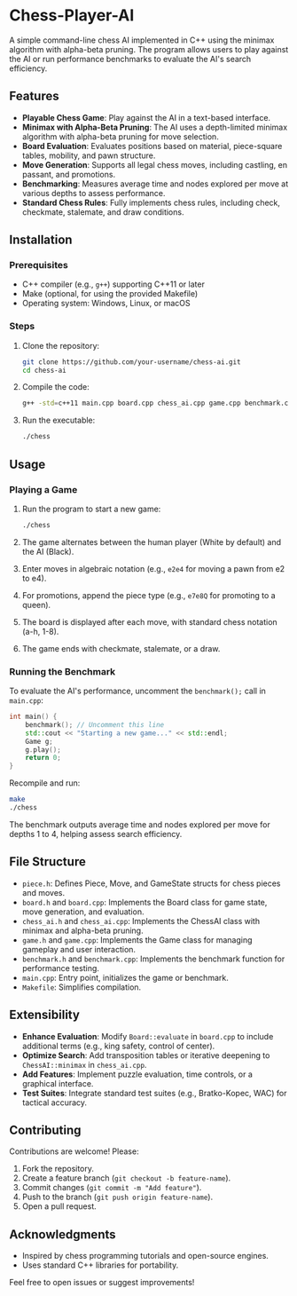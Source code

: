 # Chess-Player-AI

A simple command-line chess AI implemented in C++ using the minimax algorithm with alpha-beta pruning. The program allows users to play against the AI or run performance benchmarks to evaluate the AI's search efficiency.

## Features

- **Playable Chess Game**: Play against the AI in a text-based interface.
- **Minimax with Alpha-Beta Pruning**: The AI uses a depth-limited minimax algorithm with alpha-beta pruning for move selection.
- **Board Evaluation**: Evaluates positions based on material, piece-square tables, mobility, and pawn structure.
- **Move Generation**: Supports all legal chess moves, including castling, en passant, and promotions.
- **Benchmarking**: Measures average time and nodes explored per move at various depths to assess performance.
- **Standard Chess Rules**: Fully implements chess rules, including check, checkmate, stalemate, and draw conditions.

## Installation

### Prerequisites

- C++ compiler (e.g., `g++`) supporting C++11 or later
- Make (optional, for using the provided Makefile)
- Operating system: Windows, Linux, or macOS

### Steps

1. Clone the repository:
   ```bash
   git clone https://github.com/your-username/chess-ai.git
   cd chess-ai
   ```

2. Compile the code:
   ```bash
   g++ -std=c++11 main.cpp board.cpp chess_ai.cpp game.cpp benchmark.cpp -o chess
   ```

3. Run the executable:
   ```bash
   ./chess
   ```

## Usage

### Playing a Game

1. Run the program to start a new game:
   ```bash
   ./chess
   ```

2. The game alternates between the human player (White by default) and the AI (Black).

3. Enter moves in algebraic notation (e.g., `e2e4` for moving a pawn from e2 to e4).

4. For promotions, append the piece type (e.g., `e7e8Q` for promoting to a queen).

5. The board is displayed after each move, with standard chess notation (a-h, 1-8).

6. The game ends with checkmate, stalemate, or a draw.

### Running the Benchmark

To evaluate the AI's performance, uncomment the `benchmark();` call in `main.cpp`:

```cpp
int main() {
    benchmark(); // Uncomment this line
    std::cout << "Starting a new game..." << std::endl;
    Game g;
    g.play();
    return 0;
}
```

Recompile and run:
```bash
make
./chess
```

The benchmark outputs average time and nodes explored per move for depths 1 to 4, helping assess search efficiency.

## File Structure

- `piece.h`: Defines Piece, Move, and GameState structs for chess pieces and moves.
- `board.h` and `board.cpp`: Implements the Board class for game state, move generation, and evaluation.
- `chess_ai.h` and `chess_ai.cpp`: Implements the ChessAI class with minimax and alpha-beta pruning.
- `game.h` and `game.cpp`: Implements the Game class for managing gameplay and user interaction.
- `benchmark.h` and `benchmark.cpp`: Implements the benchmark function for performance testing.
- `main.cpp`: Entry point, initializes the game or benchmark.
- `Makefile`: Simplifies compilation.

## Extensibility

- **Enhance Evaluation**: Modify `Board::evaluate` in `board.cpp` to include additional terms (e.g., king safety, control of center).
- **Optimize Search**: Add transposition tables or iterative deepening to `ChessAI::minimax` in `chess_ai.cpp`.
- **Add Features**: Implement puzzle evaluation, time controls, or a graphical interface.
- **Test Suites**: Integrate standard test suites (e.g., Bratko-Kopec, WAC) for tactical accuracy.

## Contributing

Contributions are welcome! Please:

1. Fork the repository.
2. Create a feature branch (`git checkout -b feature-name`).
3. Commit changes (`git commit -m "Add feature"`).
4. Push to the branch (`git push origin feature-name`).
5. Open a pull request.

## Acknowledgments

- Inspired by chess programming tutorials and open-source engines.
- Uses standard C++ libraries for portability.

Feel free to open issues or suggest improvements!
